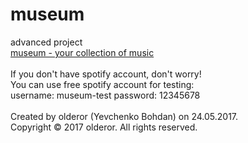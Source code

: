 # museum
advanced project<br />
[museum - your collection of music](https://museum-olderor.c9users.io/)<br /><br />
If you don't have spotify account, don't worry!<br />
You can use free spotify account for testing:<br />
username: museum-test password: 12345678<br /><br />
Created by olderor (Yevchenko Bohdan) on 24.05.2017.<br />
Copyright © 2017 olderor. All rights reserved.
